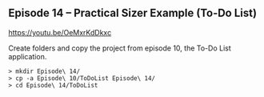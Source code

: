 ## Episode 14 – Practical Sizer Example (To-Do List)

https://youtu.be/OeMxrKdDkxc

Create folders and copy the project from episode 10, the To-Do List application.
```
> mkdir Episode\ 14/
> cp -a Episode\ 10/ToDoList Episode\ 14/
> cd Episode\ 14/ToDoList
```
